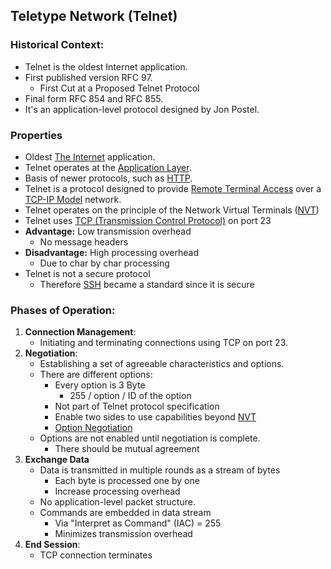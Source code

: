 ## Teletype Network (Telnet)

### Historical Context:
- Telnet is the oldest Internet application.
- First published version RFC 97.
	- First Cut at a Proposed Telnet Protocol
- Final form RFC 854 and RFC 855.
- It's an application-level protocol designed by Jon Postel.
### Properties
- Oldest [The Internet](The%20Internet.md) application.
-  Telnet operates at the [Application Layer](Application%20Layer.md).
- Basis of newer protocols, such as [HTTP](HTTP.md).
- Telnet is a protocol designed to provide [Remote Terminal Access](Remote%20Terminal%20Access.md) over a [TCP-IP Model](TCP-IP%20Model.md) network.
- Telnet operates on the principle of the Network Virtual Terminals ([NVT](NVT.md))
- Telnet uses [TCP (Transmission Control Protocol)](TCP-IP%20Protocol.md#TCP%20(Transmission%20Control%20Protocol)) on port 23
- **Advantage:** Low transmission overhead 
	- No message headers
- **Disadvantage:** High processing overhead
	- Due to char by char processing
- Telnet is not a secure protocol 
	- Therefore [SSH](SSH.md) became a standard since it is secure
### Phases of Operation:
1. **Connection Management**:
	- Initiating and terminating connections using TCP on port 23.
2. **Negotiation**:
	- Establishing a set of agreeable characteristics and options.
	- There are different options:
		- Every option is 3 Byte
			- 255 / option / ID of the option
		- Not part of Telnet protocol specification
		- Enable two sides to use capabilities beyond [NVT](NVT.md)
		- [Option Negotiation](Option%20Negotiation.md)
	- Options are not enabled until negotiation is complete.
		- There should be mutual agreement
3. **Exchange Data** 
	- Data is transmitted in multiple rounds as a stream of bytes
		- Each byte is processed one by one
		- Increase processing overhead
	- No application-level packet structure.
	- Commands are embedded in data stream
		- Via "Interpret as Command" (IAC) = 255
		- Minimizes transmission overhead 
4. **End Session**: 
	-  TCP connection terminates

